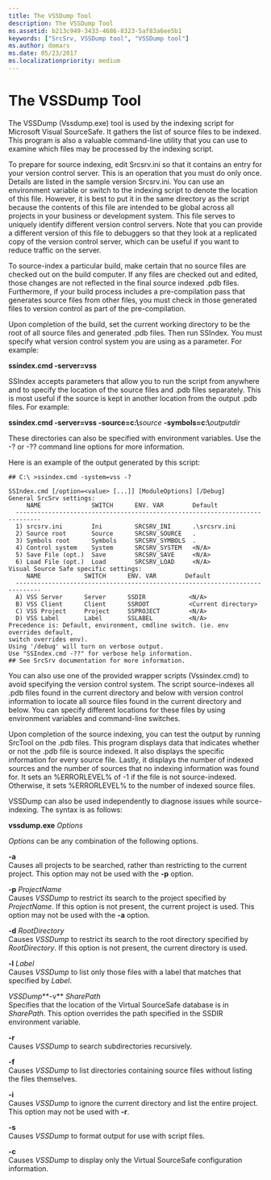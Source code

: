 ```yaml
---
title: The VSSDump Tool
description: The VSSDump Tool
ms.assetid: b213c949-3433-4686-8323-5af83a6ee5b1
keywords: ["SrcSrv, VSSDump tool", "VSSDump tool"]
ms.author: domars
ms.date: 05/23/2017
ms.localizationpriority: medium
---
```


# The VSSDump Tool


The VSSDump (Vssdump.exe) tool is used by the indexing script for Microsoft Visual SourceSafe. It gathers the list of source files to be indexed. This program is also a valuable command-line utility that you can use to examine which files may be processed by the indexing script.

To prepare for source indexing, edit Srcsrv.ini so that it contains an entry for your version control server. This is an operation that you must do only once. Details are listed in the sample version Srcsrv.ini. You can use an environment variable or switch to the indexing script to denote the location of this file. However, it is best to put it in the same directory as the script because the contents of this file are intended to be global across all projects in your business or development system. This file serves to uniquely identify different version control servers. Note that you can provide a different version of this file to debuggers so that they look at a replicated copy of the version control server, which can be useful if you want to reduce traffic on the server.

To source-index a particular build, make certain that no source files are checked out on the build computer. If any files are checked out and edited, those changes are not reflected in the final source indexed .pdb files. Furthermore, if your build process includes a pre-compilation pass that generates source files from other files, you must check in those generated files to version control as part of the pre-compilation.

Upon completion of the build, set the current working directory to be the root of all source files and generated .pdb files. Then run SSIndex. You must specify what version control system you are using as a parameter. For example:

**ssindex.cmd -server=vss**

SSIndex accepts parameters that allow you to run the script from anywhere and to specify the location of the source files and .pdb files separately. This is most useful if the source is kept in another location from the output .pdb files. For example:

**ssindex.cmd -server=vss -source=c:\\**<em>source</em> **-symbols=c:\\**<em>outputdir</em>

These directories can also be specified with environment variables. Use the -? or -?? command line options for more information.

Here is an example of the output generated by this script:

```console
## C:\ >ssindex.cmd -system=vss -?

SSIndex.cmd [/option=<value> [...]] [ModuleOptions] [/Debug]
General SrcSrv settings:
     NAME              SWITCH      ENV. VAR        Default
  -----------------------------------------------------------------------------
  1) srcsrv.ini        Ini         SRCSRV_INI      .\srcsrv.ini
  2) Source root       Source      SRCSRV_SOURCE   .
  3) Symbols root      Symbols     SRCSRV_SYMBOLS  .
  4) Control system    System      SRCSRV_SYSTEM   <N/A>
  5) Save File (opt.)  Save        SRCSRV_SAVE     <N/A>
  6) Load File (opt.)  Load        SRCSRV_LOAD     <N/A>
Visual Source Safe specific settings:
     NAME            SWITCH      ENV. VAR        Default
  -----------------------------------------------------------------------------
  A) VSS Server      Server      SSDIR            <N/A>
  B) VSS Client      Client      SSROOT           <Current directory>
  C) VSS Project     Project     SSPROJECT        <N/A>
  D) VSS Label       Label       SSLABEL          <N/A>
Precedence is: Default, environment, cmdline switch. (ie. env overrides default,
switch overrides env).
Using '/debug' will turn on verbose output.
Use "SSIndex.cmd -??" for verbose help information.
## See SrcSrv documentation for more information.
```

You can also use one of the provided wrapper scripts (Vssindex.cmd) to avoid specifying the version control system. The script source-indexes all .pdb files found in the current directory and below with version control information to locate all source files found in the current directory and below. You can specify different locations for these files by using environment variables and command-line switches.

Upon completion of the source indexing, you can test the output by running SrcTool on the .pdb files. This program displays data that indicates whether or not the .pdb file is source indexed. It also displays the specific information for every source file. Lastly, it displays the number of indexed sources and the number of sources that no indexing information was found for. It sets an %ERRORLEVEL% of -1 if the file is not source-indexed. Otherwise, it sets %ERRORLEVEL% to the number of indexed source files.

VSSDump can also be used independently to diagnose issues while source-indexing. The syntax is as follows:

**vssdump.exe** *Options*

*Options* can be any combination of the following options.

<span id="-a"></span><span id="-A"></span>**-a**  
Causes all projects to be searched, rather than restricting to the current project. This option may not be used with the **-p** option.

<span id="-p_ProjectName"></span><span id="-p_projectname"></span><span id="-P_PROJECTNAME"></span>**-p** *ProjectName*  
Causes *VSSDump* to restrict its search to the project specified by *ProjectName*. If this option is not present, the current project is used. This option may not be used with the **-a** option.

<span id="-d_RootDirectory"></span><span id="-d_rootdirectory"></span><span id="-D_ROOTDIRECTORY"></span>**-d** *RootDirectory*  
Causes *VSSDump* to restrict its search to the root directory specified by *RootDirectory*. If this option is not present, the current directory is used.

<span id="-l_Label"></span><span id="-l_label"></span><span id="-L_LABEL"></span>**-l** *Label*  
Causes *VSSDump* to list only those files with a label that matches that specified by *Label*.

<span id="VSSDump-v_SharePath"></span><span id="vssdump-v_sharepath"></span><span id="VSSDUMP-V_SHAREPATH"></span>*VSSDump***-v** *SharePath*  
Specifies that the location of the Virtual SourceSafe database is in *SharePath*. This option overrides the path specified in the SSDIR environment variable.

<span id="-r"></span><span id="-R"></span>**-r**  
Causes *VSSDump* to search subdirectories recursively.

<span id="-f"></span><span id="-F"></span>**-f**  
Causes *VSSDump* to list directories containing source files without listing the files themselves.

<span id="-i"></span><span id="-I"></span>**-i**  
Causes *VSSDump* to ignore the current directory and list the entire project. This option may not be used with **-r**.

<span id="-s"></span><span id="-S"></span>**-s**  
Causes *VSSDump* to format output for use with script files.

<span id="-c"></span><span id="-C"></span>**-c**  
Causes *VSSDump* to display only the Virtual SourceSafe configuration information.









